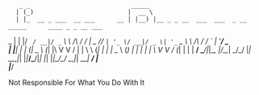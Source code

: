 
       _ _                            _____                                                       
      | (_)                          |  __ \                                                      
      | |_  __ _ ___  __ ___      __ | |__) |__ _ _ __  ___  ___  _ __ _____      ____ _ _ __ ___ 
  _   | | |/ _` / __|/ _` \ \ /\ / / |  _  // _` | '_ \/ __|/ _ \| '_ ` _ \ \ /\ / / _` | '__/ _ \
 | |__| | | (_| \__ \ (_| |\ V  V /  | | \ \ (_| | | | \__ \ (_) | | | | | \ V  V / (_| | | |  __/
  \____/|_|\__, |___/\__,_| \_/\_/   |_|  \_\__,_|_| |_|___/\___/|_| |_| |_|\_/\_/ \__,_|_|  \___|
            __/ |                                                                                 
           |___/                                                                                  

                                                                                                   
Not Responsible For What You Do With It
